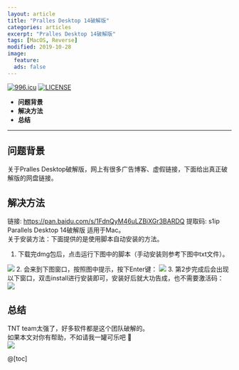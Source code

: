```yaml
---
layout: article
title: "Pralles Desktop 14破解版"
categories: articles
excerpt: "Pralles Desktop 14破解版"
tags: [MacOS, Reverse]
modified: 2019-10-28
image:
  feature: 
  ads: false  
---
```


<a href="https://996.icu"><img src="https://img.shields.io/badge/link-996.icu-red.svg" alt="996.icu" /></a> <a href="https://github.com/996icu/996.ICU/blob/master/LICENSE"><img src="https://img.shields.io/badge/license-Anti%20996-blue.svg" alt="LICENSE" /></a>

- **问题背景**
- **解决方法**
- **总结**

-------------------
## 问题背景
关于Pralles Desktop破解版，网上有很多广告博客、虚假链接，下面给出真正破解版的网盘链接。

## 解决方法
链接: https://pan.baidu.com/s/1FdnQyM46uLZBiXGr3BARDQ 提取码: s1ip  
Parallels Desktop 14破解版 适用于Mac。  
关于安装方法：下面提供的是使用脚本自动安装的方法。  
1. 下载完dmg包后，点击运行下图中的脚本（手动安装则参考下图中txt文件）。  
<img src="{{ site.url }}/images/parallesDesktop_1.png" />  
2. 会来到下图窗口，按照图中提示，按下Enter键：  
<img src="{{ site.url }}/images/parallesDesktop_2.png" />  
3. 第2步完成后会出现以下窗口，双击install进行安装即可，安装好后就大功告成，也不需要激活码：  
<img src="{{ site.url }}/images/parallesDesktop_3.png" />  

## 总结
TNT team太强了，好多软件都是这个团队破解的。  
如果本文对你有帮助，不如请我一罐可乐吧 :jack_o_lantern:  
<img src="{{ site.url }}/images/payQR_code.jpg" />
  
@[toc]
